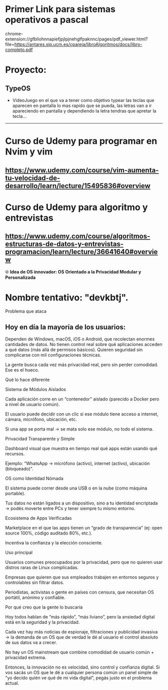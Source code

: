 # Primer Link para sistemas operativos a pascal
chrome-extension://gfbliohnnapiefjpjlpjnehglfpaknnc/pages/pdf_viewer.html?file=https://antares.sip.ucm.es/cpareja/libroAlgoritmos/docs/libro-completo.pdf


# Proyecto:
## TypeOS
- VideoJuego en el que va a tener como objetivo typear las teclas que aparecen en pantalla lo mas rapido que se pueda, las letras van a ir apareciendo en pantalla y dependiendo la letra tendras que apretar la tecla...
---
# Curso de Udemy para programar en Nvim y vim
https://www.udemy.com/course/vim-aumenta-tu-velocidad-de-desarrollo/learn/lecture/15495836#overview
---
# Curso de Udemy para algoritmo y entrevistas
https://www.udemy.com/course/algoritmos-estructuras-de-datos-y-entrevistas-programacion/learn/lecture/36641640#overview
---




🌐 **Idea de OS innovador: OS Orientado a la Privacidad Modular y Personalizada**
# Nombre tentativo: "devkbtj".
Problema que ataca
## Hoy en día la mayoría de los usuarios:
Dependen de Windows, macOS, iOS o Android, que recolectan enormes cantidades de datos. No tienen control real sobre qué aplicaciones acceden a qué datos (más allá de permisos básicos). Quieren seguridad sin complicarse con mil configuraciones técnicas.

La gente busca cada vez más privacidad real, pero sin perder comodidad. Ese es el hueco.

Qué lo hace diferente

Sistema de Módulos Aislados

Cada aplicación corre en un “contenedor” aislado (parecido a Docker pero a nivel de usuario común).

El usuario puede decidir con un clic si ese módulo tiene acceso a internet, cámara, micrófono, ubicación, etc.

Si una app se porta mal → se mata solo ese módulo, no todo el sistema.

Privacidad Transparente y Simple

Dashboard visual que muestra en tiempo real qué apps están usando qué recursos.

Ejemplo: “WhatsApp → micrófono (activo), internet (activo), ubicación (bloqueado)”.

OS como Identidad Nómada

El sistema puede correr desde una USB o en la nube (como máquina portable).

Tus datos no están ligados a un dispositivo, sino a tu identidad encriptada → podés moverte entre PCs y tener siempre tu mismo entorno.

Ecosistema de Apps Verificadas

Marketplace en el que las apps tienen un “grado de transparencia” (ej: open source 100%, código auditado 80%, etc.).

Incentiva la confianza y la elección consciente.

Uso principal

Usuarios comunes preocupados por la privacidad, pero que no quieren usar distros raras de Linux complicadas.

Empresas que quieren que sus empleados trabajen en entornos seguros y controlables sin filtrar datos.

Periodistas, activistas o gente en países con censura, que necesitan OS portátil, anónimo y confiable.

Por qué creo que la gente lo buscaría

Hoy todos hablan de “más rápido”, “más liviano”, pero la ansiedad digital está en la seguridad y la privacidad.

Cada vez hay más noticias de espionaje, filtraciones y publicidad invasiva → la demanda de un OS que de verdad le dé al usuario el control absoluto de sus datos va a crecer.

No hay un OS mainstream que combine comodidad de usuario común + privacidad extrema.

Entonces, la innovación no es velocidad, sino control y confianza digital.
Si vos sacás un OS que le dé a cualquier persona común un panel simple de "yo decido quién ve qué de mi vida digital", pegás justo en el problema actual.










































































